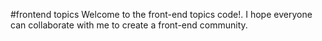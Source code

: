 #frontend topics 
Welcome to the front-end topics code!. I hope everyone can collaborate with me to create a front-end community. 